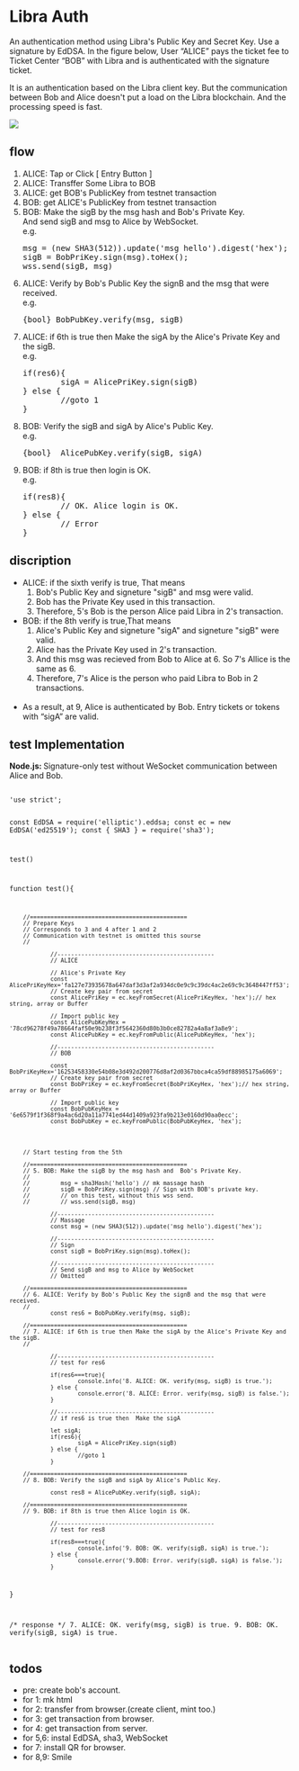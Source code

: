 <h1>Libra Auth</h1>

 
An authentication method using Libra's Public Key and Secret Key.
Use a signature by EdDSA.
In the figure below, User “ALICE” pays the ticket fee to Ticket Center “BOB” with Libra and is authenticated with the signature ticket.

It is an authentication based on the Libra client key. But the communication between Bob and Alice doesn't put a load on the Libra blockchain. And the processing speed is fast.

<a href="https://kabuda.net/test/libra/libra-auth/doc/libra-auth-en.html"><img style="max-width:700px" src=https://kabuda.net/test/libra/libra-auth/img/libra-auth.png></a>

<h2>flow</h2>

<section>
        <div>
                <ol>
                        <li>ALICE: Tap or Click [ Entry Button ]</li>
                        <li>ALICE: Transffer Some Libra to BOB</li>
                        <li>ALICE: get BOB's PublicKey from testnet transaction</li>
                        <li>BOB:   get ALICE's PublicKey from testnet transaction</li>
                        <li>BOB:   Make the sigB by the msg hash and  Bob's Private Key.<br>
                                And send sigB and msg to Alice by WebSocket. <br>
e.g.<pre class=eg>
msg = (new SHA3(512)).update('msg hello').digest('hex');
sigB = BobPriKey.sign(msg).toHex();
wss.send(sigB, msg) </pre>
                        </li>
                        <li>ALICE: Verify by Bob's Public Key the signB and the msg that were received.<br>
e.g.<pre class=eg>{bool} BobPubKey.verify(msg, sigB)</pre>
                        </li>
                        <li>ALICE: if 6th is true then Make the sigA by the Alice's Private Key and the sigB.<br>
e.g.<pre class=eg>
if(res6){
        sigA = AlicePriKey.sign(sigB)
} else {
        //goto 1
} </pre>
                        </li>
                        <li>BOB:  Verify the sigB and sigA by Alice's Public Key. <br>
e.g.<pre class=eg>{bool}  AlicePubKey.verify(sigB, sigA) </pre>
                        </li>
                        <li>BOB:  if 8th is true then login is OK.<br>
e.g.<pre class=eg>
if(res8){
        // OK. Alice login is OK.
} else {
        // Error
}</pre>
                        </li>
                </ol>   
        </div>
</section>

<h2>discription</h2>
<section>
        <div>
                <ul>
                        <li>ALICE: if the sixth verify is true, That means 
                        <ol>
                                <li>Bob's Public Key and signeture "sigB" and msg were valid.</li>
                                <li>Bob has the Private Key used in this transaction.</li>
                                <li>Therefore, 5's Bob is the person Alice paid Libra in 2's transaction.</li>
                        </ol>
                        </li>
                        <li>BOB: if the 8th verify is true,That means 
                        <ol>
                                <li>Alice's Public Key and signeture "sigA" and signeture "sigB" were valid.</li>
                                <li>Alice has the Private Key used in 2's transaction.</li>
                                <li>And this msg was recieved from Bob to Alice at 6. So 7's Allice is the same as 6.</li>
                                <li>Therefore, 7's Alice is the person who paid Libra to Bob in 2 transactions.</li>
                        </ol>   
                            <br>
                        </li>
                        <li>As a result, at 9, Alice is authenticated by Bob. Entry tickets or tokens with “sigA” are valid.</li>
                </ul>   
        </div>
</section>

<h2>test Implementation</h2>
<section>
        <div>
                <strong>Node.js: </strong>Signature-only test without WeSocket communication between Alice and Bob.
                <pre><code  class="javascript">
'use strict';

const EdDSA = require('elliptic').eddsa;
const ec = new EdDSA('ed25519');
const { SHA3 } = require('sha3');

test()

function test(){

        //==============================================
        // Prepare Keys
        // Corresponds to 3 and 4 after 1 and 2
        // Communication with testnet is omitted this sourse
        // 
        
                //----------------------------------------------
                // ALICE

                // Alice's Private Key
                const AlicePriKeyHex='fa127e73935678a647daf3d3af2a934dc0e9c9c39dc4ac2e69c9c3648447ff53';
                // Create key pair from secret
                const AlicePriKey = ec.keyFromSecret(AlicePriKeyHex, 'hex');// hex string, array or Buffer

                // Import public key
                const AlicePubKeyHex = '78cd96278f49a78664faf50e9b238f3f5642360d80b3b0ce82782a4a8af3a8e9';
                const AlicePubKey = ec.keyFromPublic(AlicePubKeyHex, 'hex');

                //----------------------------------------------
                // BOB

                const BobPriKeyHex='16253458330e54b08e3d492d200776d8af2d0367bbca4ca59df88985175a6069';
                // Create key pair from secret
                const BobPriKey = ec.keyFromSecret(BobPriKeyHex, 'hex');// hex string, array or Buffer

                // Import public key
                const BobPubKeyHex = '6e6579f1f368f9a4ac6d20a11a7741ed44d1409a923fa9b213e0160d90aa0ecc';
                const BobPubKey = ec.keyFromPublic(BobPubKeyHex, 'hex');
        



        // Start testing from the 5th

        //==============================================
        // 5. BOB: Make the sigB by the msg hash and  Bob's Private Key.
        //        
        //         msg = sha3Hash('hello') // mk massage hash 
        //         sigB = BobPriKey.sign(msg) // Sign with BOB's private key.
        //         // on this test, without this wss send. 
        //         // wss.send(sigB, msg) 

                //----------------------------------------------
                // Massage
                const msg = (new SHA3(512)).update('msg hello').digest('hex');

                //----------------------------------------------
                // Sign
                const sigB = BobPriKey.sign(msg).toHex();

                //----------------------------------------------
                // Send sigB and msg to Alice by WebSocket
                // Omitted

        //==============================================
        // 6. ALICE: Verify by Bob's Public Key the signB and the msg that were received.
        //      
                const res6 = BobPubKey.verify(msg, sigB);
        
        //==============================================
        // 7. ALICE: if 6th is true then Make the sigA by the Alice's Private Key and the sigB.
        //
        
                //----------------------------------------------
                // test for res6

                if(res6===true){
                        console.info('8. ALICE: OK. verify(msg, sigB) is true.');
                } else {
                        console.error('8. ALICE: Error. verify(msg, sigB) is false.');
                }
                
                //----------------------------------------------
                // if res6 is true then  Make the sigA
                
                let sigA; 
                if(res6){
                        sigA = AlicePriKey.sign(sigB)
                } else {
                        //goto 1
                }

        //==============================================
        // 8. BOB: Verify the sigB and sigA by Alice's Public Key.

                const res8 = AlicePubKey.verify(sigB, sigA);

        //==============================================
        // 9. BOB: if 8th is true then Alice login is OK.

                //----------------------------------------------
                // test for res8

                if(res8===true){
                        console.info('9. BOB: OK. verify(sigB, sigA) is true.');
                } else {
                        console.error('9.BOB: Error. verify(sigB, sigA) is false.');
                }
        
}
          
/* response */
7. ALICE: OK. verify(msg, sigB) is true.
9. BOB: OK. verify(sigB, sigA) is true. 
                </code></pre>
        </div>
</section>
<h2>todos</h2>
<section>
        <div>
                <ul>
                        <li>pre: create bob's account. </li>
                        <li>for 1: mk html </li>
                        <li>for 2: transfer from browser.(create client, mint too.)  </li>
                        <li>for 3: get transaction from browser.</li>
                        <li>for 4: get transaction from server.</li>
                        <li>for 5,6: instal EdDSA, sha3, WebSocket</li>
                        <li>for 7: install QR for browser.</li>
                        <li>for 8,9: Smile</li>
                </ul>
        </div>
</section>
</body>
</html>


